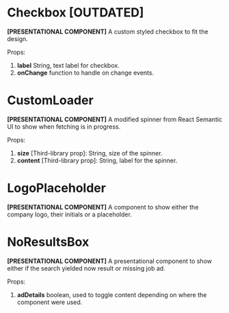 # Checkbox [OUTDATED]

**[PRESENTATIONAL COMPONENT]**
A custom styled checkbox to fit the design.

Props:

1. **label**
   String, text label for checkbox.
2. **onChange**
   function to handle on change events.

# CustomLoader

**[PRESENTATIONAL COMPONENT]**
A modified spinner from React Semantic UI to show when fetching is in progress.

Props:

1. **size**
   [Third-library prop]: String, size of the spinner.
2. **content**
   [Third-library prop]: String, label for the spinner.

# LogoPlaceholder

**[PRESENTATIONAL COMPONENT]**
A component to show either the company logo, their initials or a placeholder.

# NoResultsBox

**[PRESENTATIONAL COMPONENT]**
A presentational component to show either if the search yielded now result or missing job ad.

Props:

1. **adDetails**
   boolean, used to toggle content depending on where the component were used.
